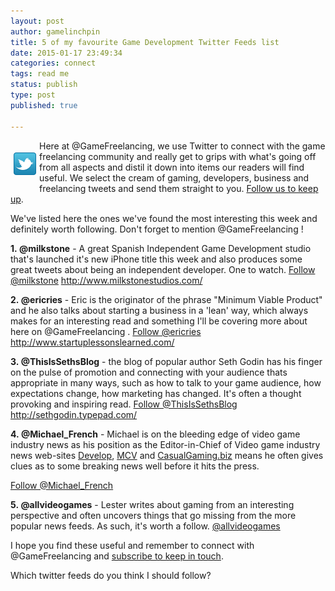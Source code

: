 ```yaml
---
layout: post
author: gamelinchpin
title: 5 of my favourite Game Development Twitter Feeds list
date: 2015-01-17 23:49:34
categories: connect
tags: read me
status: publish
type: post
published: true

---
```

<div style="float: left;
padding: 5px;">

![Twitter](assets/t_logo-a.png)

</div>

<div>

Here at @GameFreelancing, we use Twitter to connect with the game
freelancing community and really get to grips with what's going off from
all aspects and distil it down into items our readers will find useful.
We select the cream of gaming, developers, business and freelancing
tweets and send them straight to you. [Follow us to keep
up](http://twitter.com/gamefreelancing).

</div>

<div>

We've listed here the ones we've found the most interesting this week
and definitely worth following. Don't forget to mention @GameFreelancing
!

</div>

<div>

**1. @milkstone** - A great Spanish Independent Game Development studio
that's launched it's new iPhone title this week and also produces some
great tweets about being an independent developer. One to watch.
[Follow @milkstone](http://twitter.com/milkstone)
<http://www.milkstonestudios.com/>

</div>

<div>

**2. @ericries** - Eric is the originator of the phrase "Minimum Viable
Product" and he also talks about starting a business in a 'lean' way,
which always makes for an interesting read and something I'll be
covering more about here on @GameFreelancing .
[Follow @ericries](http://twitter.com/ericries)
<http://www.startuplessonslearned.com/>

</div>

<div>

**3. @ThisIsSethsBlog** - the blog of popular author Seth Godin has his
finger on the pulse of promotion and connecting with your audience thats
appropriate in many ways, such as how to talk to your game audience, how
expectations change, how marketing has changed. It's often a thought
provoking and inspiring read.
[Follow @ThisIsSethsBlog](http://twitter.com/ThisIsSethsBlog)
<http://sethgodin.typepad.com/>

</div>

<div>

**4. @Michael_French** - Michael is on the bleeding edge of video game
industry news as his position as the Editor-in-Chief of Video game
industry news web-sites [Develop](http://www.develop-online.net/),
[MCV](http://www.mcvuk.com/) and
[CasualGaming.biz](http://www.casualgaming.biz/) means he often gives clues as to some breaking news well before it hits the press.

</div>

[Follow @Michael_French](http://twitter.com/Michael_French)

<div>

**5. @allvideogames** - Lester writes about gaming from an interesting
perspective and often uncovers things that go missing from the more
popular news feeds. As such, it's worth a follow.
[@allvideogames](http://twitter.com/Michael_French)

</div>

<div>

I hope you find these useful and remember to connect with
@GameFreelancing and [subscribe to keep in
touch](http://blog.gamefreelancing.com/p/subscribe-to-game-freelancing.html).

</div>

<div>

Which twitter feeds do you think I should follow?

</div>
